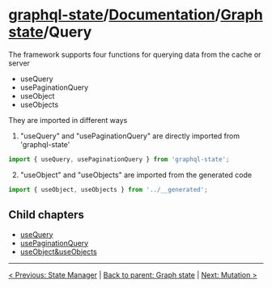 # [graphql-state](https://github.com/babyfish-ct/graphql-state)/[Documentation](../../README.md)/[Graph state](../README.md)/Query

The framework supports four functions for querying data from the cache or server

- useQuery
- usePaginationQuery
- useObject
- useObjects

They are imported in different ways

1. "useQuery" and "usePaginationQuery" are directly imported from 'graphql-state'
```ts
import { useQuery, usePaginationQuery } from 'graphql-state';
```

2. "useObject" and "useObjects" are imported from the generated code
```ts
import { useObject, useObjects } from '../__generated';
```

## Child chapters

- [useQuery](./useQuery.md)
- [usePaginationQuery](./usePaginationQuery.md)
- [useObject&useObjects](./useObject.md)

---------------
[< Previous: State Manager](../state-manager.md) | [Back to parent: Graph state](../README.md) | [Next: Mutation >](../mutation/README.md)
